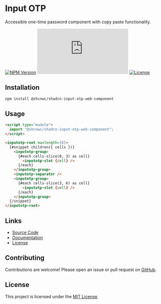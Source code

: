 # Input OTP

Accessible one-time password component with copy paste functionality.

[![NPM Version](https://img.shields.io/npm/v/@shcnwc/shadcn-input-otp-web-component.svg)](https://www.npmjs.com/package/@shcnwc/shadcn-input-otp-web-component)
[![Package Size](https://img.badgesize.io/https://unpkg.com/@shcnwc/shadcn-input-otp-web-component/index.js?compression=gzip)](https://www.npmjs.com/package/@shcnwc/shadcn-input-otp-web-component)
[![License](https://img.shields.io/npm/l/@shcnwc/shadcn-input-otp-web-component.svg)](https://github.com/shcnwc/shadcn-web-components/blob/main/LICENSE)


## Installation

```bash
npm install @shcnwc/shadcn-input-otp-web-component
```

## Usage

```html
<script type="module">
  import "@shcnwc/shadcn-input-otp-web-component";
</script>

<inputotp-root maxlength={6}>
  {#snippet children({ cells })}
    <inputotp-group>
      {#each cells-slice(0, 3) as cell}
        <inputotp-slot {cell} />
      {/each}
    </inputotp-group>
    <inputotp-separator />
    <inputotp-group>
      {#each cells-slice(3, 6) as cell}
        <inputotp-slot {cell} />
      {/each}
    </inputotp-group>
  {/snippet}
</inputotp-root>
```

## Links

- [Source Code](https://github.com/shcnwc/shadcn-web-components/tree/main/dist/input-otp)
- [Documentation](https://github.com/shcnwc/shadcn-web-components)
- [License](https://github.com/shcnwc/shadcn-web-components/blob/main/LICENSE)

## Contributing

Contributions are welcome! Please open an issue or pull request on [GitHub](https://github.com/shcnwc/shadcn-web-components).

## License

This project is licensed under the [MIT License](https://github.com/shcnwc/shadcn-web-components/blob/main/LICENSE).

